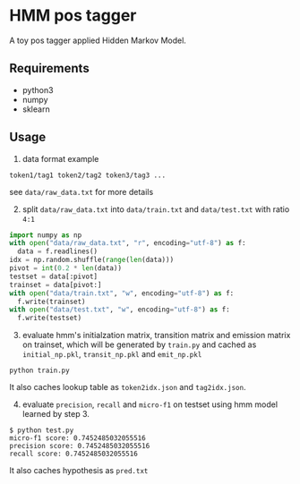 # HMM pos tagger

A toy pos tagger applied Hidden Markov Model.

## Requirements

- python3
- numpy
- sklearn

## Usage

1. data format example

```
token1/tag1 token2/tag2 token3/tag3 ...
```

see `data/raw_data.txt` for more details

2. split `data/raw_data.txt` into `data/train.txt` and `data/test.txt` with ratio `4:1`

```python
import numpy as np
with open("data/raw_data.txt", "r", encoding="utf-8") as f:
  data = f.readlines()
idx = np.random.shuffle(range(len(data)))
pivot = int(0.2 * len(data))
testset = data[:pivot]
trainset = data[pivot:]
with open("data/train.txt", "w", encoding="utf-8") as f:
  f.write(trainset)
with open("data/test.txt", "w", encoding="utf-8") as f:
  f.write(testset)
```

3. evaluate hmm's initialzation matrix, transition matrix and emission matrix on trainset, which will be generated by `train.py` and cached as `initial_np.pkl`, `transit_np.pkl` and `emit_np.pkl`

```
python train.py
```

It also caches lookup table as `token2idx.json` and `tag2idx.json`.

4. evaluate `precision`, `recall` and `micro-f1` on testset using hmm model learned by step 3.

```
$ python test.py
micro-f1 score: 0.7452485032055516
precision score: 0.7452485032055516
recall score: 0.7452485032055516
```

It also caches hypothesis as `pred.txt`